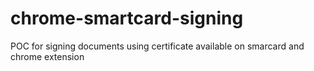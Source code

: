 # chrome-smartcard-signing
POC for signing documents using certificate available on smarcard and chrome extension
